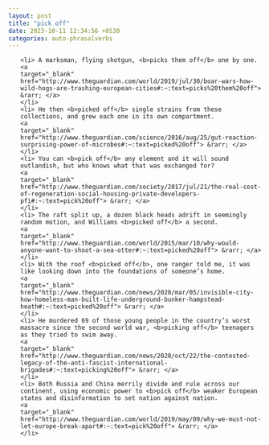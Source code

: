 ```yaml
---
layout: post
title: "pick off"
date: 2023-10-11 12:34:56 +0530
categories: auto-phrasalverbs
---
```

<ol>

    <li> A marksman, flying shotgun, <b>picks them off</b> one by one.
    <a 
    target="_blank" 
    href="http://www.theguardian.com/world/2019/jul/30/boar-wars-how-wild-hogs-are-trashing-european-cities#:~:text=picks%20them%20off"> &rarr; </a>
    </li>
    <li> He then <b>picked off</b> single strains from these collections, and grew each one in its own compartment.
    <a 
    target="_blank" 
    href="http://www.theguardian.com/science/2016/aug/25/gut-reaction-surprising-power-of-microbes#:~:text=picked%20off"> &rarr; </a>
    </li>
    <li> You can <b>pick off</b> any element and it will sound outlandish, but who knows what that was exchanged for?
    <a 
    target="_blank" 
    href="http://www.theguardian.com/society/2017/jul/21/the-real-cost-of-regeneration-social-housing-private-developers-pfi#:~:text=pick%20off"> &rarr; </a>
    </li>
    <li> The raft split up, a dozen black heads adrift in seemingly random motion, and Williams <b>picked off</b> a second.
    <a 
    target="_blank" 
    href="http://www.theguardian.com/world/2015/mar/10/why-would-anyone-want-to-shoot-a-sea-otter#:~:text=picked%20off"> &rarr; </a>
    </li>
    <li> With the roof <b>picked off</b>, one ranger told me, it was like looking down into the foundations of someone’s home.
    <a 
    target="_blank" 
    href="http://www.theguardian.com/news/2020/mar/05/invisible-city-how-homeless-man-built-life-underground-bunker-hampstead-heath#:~:text=picked%20off"> &rarr; </a>
    </li>
    <li> He murdered 69 of those young people in the country’s worst massacre since the second world war, <b>picking off</b> teenagers as they tried to swim away.
    <a 
    target="_blank" 
    href="http://www.theguardian.com/news/2020/oct/22/the-contested-legacy-of-the-anti-fascist-international-brigades#:~:text=picking%20off"> &rarr; </a>
    </li>
    <li> Both Russia and China merrily divide and rule across our continent, using economic power to <b>pick off</b> weaker European states and disinformation to set nation against nation.
    <a 
    target="_blank" 
    href="http://www.theguardian.com/world/2019/may/09/why-we-must-not-let-europe-break-apart#:~:text=pick%20off"> &rarr; </a>
    </li>
